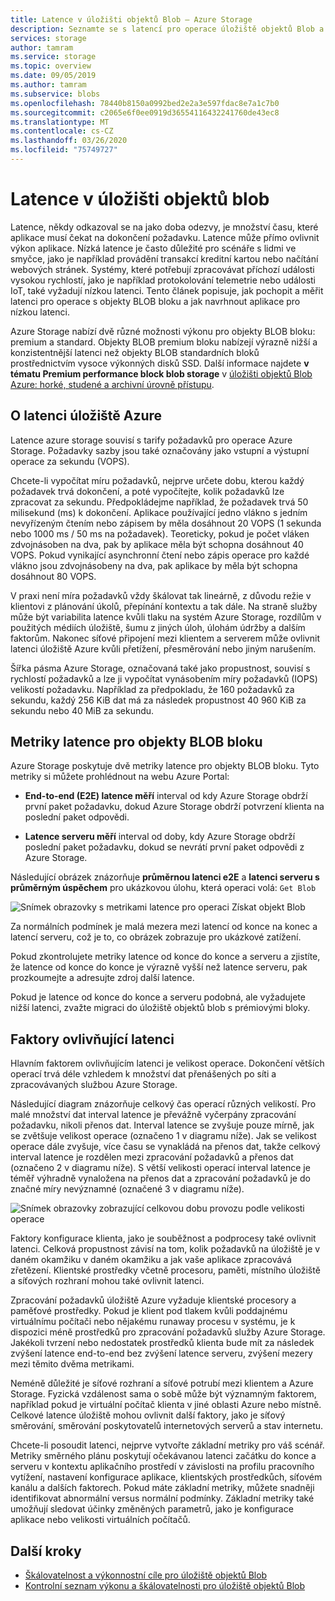 ```yaml
---
title: Latence v úložišti objektů Blob – Azure Storage
description: Seznamte se s latencí pro operace úložiště objektů Blob a mějte měření latence a zjistěte, jak navrhnout aplikace úložiště objektů Blob pro nízkou latenci.
services: storage
author: tamram
ms.service: storage
ms.topic: overview
ms.date: 09/05/2019
ms.author: tamram
ms.subservice: blobs
ms.openlocfilehash: 78440b8150a0992bed2e2a3e597fdac8e7a1c7b0
ms.sourcegitcommit: c2065e6f0ee0919d36554116432241760de43ec8
ms.translationtype: MT
ms.contentlocale: cs-CZ
ms.lasthandoff: 03/26/2020
ms.locfileid: "75749727"
---
```

# <a name="latency-in-blob-storage"></a>Latence v úložišti objektů blob

Latence, někdy odkazoval se na jako doba odezvy, je množství času, které aplikace musí čekat na dokončení požadavku. Latence může přímo ovlivnit výkon aplikace. Nízká latence je často důležité pro scénáře s lidmi ve smyčce, jako je například provádění transakcí kreditní kartou nebo načítání webových stránek. Systémy, které potřebují zpracovávat příchozí události vysokou rychlostí, jako je například protokolování telemetrie nebo události IoT, také vyžadují nízkou latenci. Tento článek popisuje, jak pochopit a měřit latenci pro operace s objekty BLOB bloku a jak navrhnout aplikace pro nízkou latenci.

Azure Storage nabízí dvě různé možnosti výkonu pro objekty BLOB bloku: premium a standard. Objekty BLOB premium bloku nabízejí výrazně nižší a konzistentnější latenci než objekty BLOB standardních bloků prostřednictvím vysoce výkonných disků SSD. Další informace najdete **v tématu Premium performance block blob storage** v [úložišti objektů Blob Azure: horké, studené a archivní úrovně přístupu](storage-blob-storage-tiers.md).

## <a name="about-azure-storage-latency"></a>O latenci úložiště Azure

Latence azure storage souvisí s tarify požadavků pro operace Azure Storage. Požadavky sazby jsou také označovány jako vstupní a výstupní operace za sekundu (VOPS).

Chcete-li vypočítat míru požadavků, nejprve určete dobu, kterou každý požadavek trvá dokončení, a poté vypočítejte, kolik požadavků lze zpracovat za sekundu. Předpokládejme například, že požadavek trvá 50 milisekund (ms) k dokončení. Aplikace používající jedno vlákno s jedním nevyřízeným čtením nebo zápisem by měla dosáhnout 20 VOPS (1 sekunda nebo 1000 ms / 50 ms na požadavek). Teoreticky, pokud je počet vláken zdvojnásoben na dva, pak by aplikace měla být schopna dosáhnout 40 VOPS. Pokud vynikající asynchronní čtení nebo zápis operace pro každé vlákno jsou zdvojnásobeny na dva, pak aplikace by měla být schopna dosáhnout 80 VOPS.

V praxi není míra požadavků vždy škálovat tak lineárně, z důvodu režie v klientovi z plánování úkolů, přepínání kontextu a tak dále. Na straně služby může být variabilita latence kvůli tlaku na systém Azure Storage, rozdílům v použitých médiích úložiště, šumu z jiných úloh, úlohám údržby a dalším faktorům. Nakonec síťové připojení mezi klientem a serverem může ovlivnit latenci úložiště Azure kvůli přetížení, přesměrování nebo jiným narušením.

Šířka pásma Azure Storage, označovaná také jako propustnost, souvisí s rychlostí požadavků a lze ji vypočítat vynásobením míry požadavků (IOPS) velikostí požadavku. Například za předpokladu, že 160 požadavků za sekundu, každý 256 KiB dat má za následek propustnost 40 960 KiB za sekundu nebo 40 MiB za sekundu.

## <a name="latency-metrics-for-block-blobs"></a>Metriky latence pro objekty BLOB bloku

Azure Storage poskytuje dvě metriky latence pro objekty BLOB bloku. Tyto metriky si můžete prohlédnout na webu Azure Portal:

- **End-to-end (E2E) latence měří** interval od kdy Azure Storage obdrží první paket požadavku, dokud Azure Storage obdrží potvrzení klienta na poslední paket odpovědi.

- **Latence serveru měří** interval od doby, kdy Azure Storage obdrží poslední paket požadavku, dokud se nevrátí první paket odpovědi z Azure Storage.

Následující obrázek znázorňuje **průměrnou latenci e2E** a **latenci serveru s průměrným úspěchem** pro ukázkovou úlohu, která operaci volá: `Get Blob`

![Snímek obrazovky s metrikami latence pro operaci Získat objekt Blob](media/storage-blobs-latency/latency-metrics-get-blob.png)

Za normálních podmínek je malá mezera mezi latencí od konce na konec a latencí serveru, což je to, co obrázek zobrazuje pro ukázkové zatížení.

Pokud zkontrolujete metriky latence od konce do konce a serveru a zjistíte, že latence od konce do konce je výrazně vyšší než latence serveru, pak prozkoumejte a adresujte zdroj další latence.

Pokud je latence od konce do konce a serveru podobná, ale vyžadujete nižší latenci, zvažte migraci do úložiště objektů blob s prémiovými bloky.

## <a name="factors-influencing-latency"></a>Faktory ovlivňující latenci

Hlavním faktorem ovlivňujícím latenci je velikost operace. Dokončení větších operací trvá déle vzhledem k množství dat přenášených po síti a zpracovávaných službou Azure Storage.

Následující diagram znázorňuje celkový čas operací různých velikostí. Pro malé množství dat interval latence je převážně vyčerpány zpracování požadavku, nikoli přenos dat. Interval latence se zvyšuje pouze mírně, jak se zvětšuje velikost operace (označeno 1 v diagramu níže). Jak se velikost operace dále zvyšuje, více času se vynakládá na přenos dat, takže celkový interval latence je rozdělen mezi zpracování požadavků a přenos dat (označeno 2 v diagramu níže). S větší velikosti operací interval latence je téměř výhradně vynaložena na přenos dat a zpracování požadavků je do značné míry nevýznamné (označené 3 v diagramu níže).

![Snímek obrazovky zobrazující celkovou dobu provozu podle velikosti operace](media/storage-blobs-latency/operation-time-size-chart.png)

Faktory konfigurace klienta, jako je souběžnost a podprocesy také ovlivnit latenci. Celková propustnost závisí na tom, kolik požadavků na úložiště je v daném okamžiku v daném okamžiku a jak vaše aplikace zpracovává zřetězení. Klientské prostředky včetně procesoru, paměti, místního úložiště a síťových rozhraní mohou také ovlivnit latenci.

Zpracování požadavků úložiště Azure vyžaduje klientské procesory a paměťové prostředky. Pokud je klient pod tlakem kvůli poddajnému virtuálnímu počítači nebo nějakému runaway procesu v systému, je k dispozici méně prostředků pro zpracování požadavků služby Azure Storage. Jakékoli tvrzení nebo nedostatek prostředků klienta bude mít za následek zvýšení latence end-to-end bez zvýšení latence serveru, zvýšení mezery mezi těmito dvěma metrikami.

Neméně důležité je síťové rozhraní a síťové potrubí mezi klientem a Azure Storage. Fyzická vzdálenost sama o sobě může být významným faktorem, například pokud je virtuální počítač klienta v jiné oblasti Azure nebo místně. Celkové latence úložiště mohou ovlivnit další faktory, jako je síťový směrování, směrování poskytovatelů internetových serverů a stav internetu.

Chcete-li posoudit latenci, nejprve vytvořte základní metriky pro váš scénář. Metriky směrného plánu poskytují očekávanou latenci začátku do konce a serveru v kontextu aplikačního prostředí v závislosti na profilu pracovního vytížení, nastavení konfigurace aplikace, klientských prostředkůch, síťovém kanálu a dalších faktorech. Pokud máte základní metriky, můžete snadněji identifikovat abnormální versus normální podmínky. Základní metriky také umožňují sledovat účinky změněných parametrů, jako je konfigurace aplikace nebo velikosti virtuálních počítačů.

## <a name="next-steps"></a>Další kroky

- [Škálovatelnost a výkonnostní cíle pro úložiště objektů Blob](scalability-targets.md)
- [Kontrolní seznam výkonu a škálovatelnosti pro úložiště objektů Blob](storage-performance-checklist.md)
